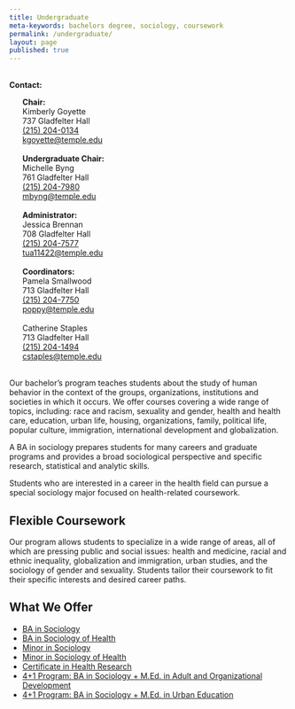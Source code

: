 ```yaml
---
title: Undergraduate
meta-keywords: bachelors degree, sociology, coursework
permalink: /undergraduate/
layout: page
published: true
---
```

</div>
<div class="col m12 l4"><br>
  <div class="course-box">
    <b>Contact:</b>
    <ul>
    <b>Chair:</b><br/>
      Kimberly Goyette<br/>
737 Gladfelter Hall<br/>
<a href="tel:2152040134">(215) 204-0134</a><br/>
<a href="mailto:kgoyette@temple.edu">kgoyette@temple.edu</a><br/>
&nbsp;<br/>      
<b>Undergraduate Chair:</b><br/>
Michelle Byng<br/>
761 Gladfelter Hall<br/>
<a href="tel:2152047980">(215) 204-7980</a><br/>
<a href="mailto:mbyng@temple.edu">mbyng@temple.edu</a><br/>
</a></li>
  &nbsp;<br/>
<b>Administrator:</b><br/>
Jessica Brennan<br/>
708 Gladfelter Hall<br/>
<a href="tel:2152047577">(215) 204-7577</a><br/>
<a href="mailto:tua11422@temple.edu">tua11422@temple.edu</a><br/>
</a></li>
  &nbsp;<br/>
<b>Coordinators:</b><br/>
Pamela Smallwood<br/>
713 Gladfelter Hall<br/>
<a href="tel:2152047750">(215) 204-7750</a><br/>
<a href="mailto:poppy@temple.edu">poppy@temple.edu</a><br/>
</a></li>
  &nbsp;<br/>
Catherine Staples<br/>
713 Gladfelter Hall<br/>
<a href="tel:2152041494">(215) 204-1494</a><br/>
<a href="mailto:cstaples@temple.edu">cstaples@temple.edu</a><br/>
</a></li>
  &nbsp;<br/>
    </ul>
    </div>
</div>
</div>

Our bachelor’s program teaches students about the study of human behavior in the context of the groups, organizations, institutions and societies in which it occurs. We offer courses covering a wide range of topics, including: race and racism, sexuality and gender, health and health care, education, urban life, housing, organizations, family, political life, popular culture, immigration, international development and globalization.

A BA in sociology prepares students for many careers and graduate programs and provides a broad sociological perspective and specific research, statistical and analytic skills.

Students who are interested in a career in the health field can pursue a special sociology major focused on health-related coursework.

## Flexible Coursework

Our program allows students to specialize in a wide range of areas, all of which are pressing public and social issues: health and medicine, racial and ethnic inequality, globalization and immigration, urban studies, and the  sociology of gender and sexuality. Students tailor their coursework to fit their specific interests and desired career paths.

## What We Offer

 - [BA in Sociology](http://bulletin.temple.edu/undergraduate/liberal-arts/sociology/ba-sociology/)
 - [BA in Sociology of Health](http://bulletin.temple.edu/undergraduate/liberal-arts/sociology/ba-sociology-health-track/)
 - [Minor in Sociology](http://bulletin.temple.edu/undergraduate/liberal-arts/sociology/minor-sociology/)
 - [Minor in Sociology of Health](http://bulletin.temple.edu/undergraduate/liberal-arts/sociology/minor-sociology-health/)
 - [Certificate in Health Research](http://bulletin.temple.edu/undergraduate/liberal-arts/sociology/certificate-health-research/)
 - [4+1 Program: BA in Sociology + M.Ed. in Adult and Organizational Development](http://education.temple.edu/aod/sociology-ba-adult-organizational-development-med)
 - [4+1 Program: BA in Sociology + M.Ed. in Urban Education](http://education.temple.edu/urbaned/accelerated-program-dual-degree-41-sociology-ba-and-urban-education-med)
